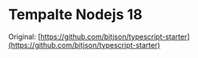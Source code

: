 # Tempalte Nodejs 18 

  Original: [https://github.com/bitjson/typescript-starter](https://github.com/bitjson/typescript-starter)


